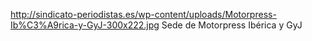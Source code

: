 http://sindicato-periodistas.es/wp-content/uploads/Motorpress-Ib%C3%A9rica-y-GyJ-300x222.jpg
Sede de Motorpress Ibérica y GyJ
